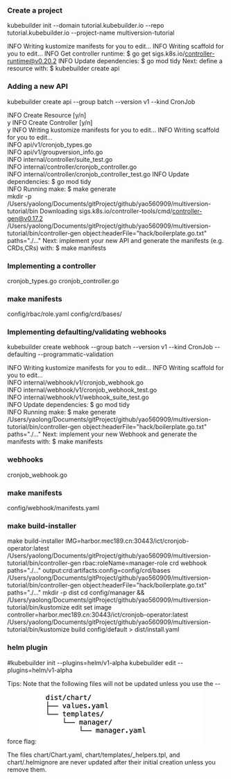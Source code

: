 ### Create a project
kubebuilder init --domain tutorial.kubebuilder.io --repo tutorial.kubebuilder.io --project-name multiversion-tutorial

INFO Writing kustomize manifests for you to edit...
INFO Writing scaffold for you to edit...
INFO Get controller runtime:
$ go get sigs.k8s.io/controller-runtime@v0.20.2
INFO Update dependencies:
$ go mod tidy
Next: define a resource with:
$ kubebuilder create api
### Adding a new API
kubebuilder create api --group batch --version v1 --kind CronJob

INFO Create Resource [y/n]                        
y
INFO Create Controller [y/n]                      
y
INFO Writing kustomize manifests for you to edit...
INFO Writing scaffold for you to edit...          
INFO api/v1/cronjob_types.go                      
INFO api/v1/groupversion_info.go                  
INFO internal/controller/suite_test.go            
INFO internal/controller/cronjob_controller.go    
INFO internal/controller/cronjob_controller_test.go
INFO Update dependencies:
$ go mod tidy           
INFO Running make:
$ make generate                
mkdir -p /Users/yaolong/Documents/gitProject/github/yao560909/multiversion-tutorial/bin
Downloading sigs.k8s.io/controller-tools/cmd/controller-gen@v0.17.2
/Users/yaolong/Documents/gitProject/github/yao560909/multiversion-tutorial/bin/controller-gen object:headerFile="hack/boilerplate.go.txt" paths="./..."
Next: implement your new API and generate the manifests (e.g. CRDs,CRs) with:
$ make manifests

### Implementing a controller
cronjob_types.go
cronjob_controller.go

### make manifests
config/rbac/role.yaml
config/crd/bases/

### Implementing defaulting/validating webhooks
kubebuilder create webhook --group batch --version v1 --kind CronJob --defaulting --programmatic-validation

INFO Writing kustomize manifests for you to edit...
INFO Writing scaffold for you to edit...          
INFO internal/webhook/v1/cronjob_webhook.go       
INFO internal/webhook/v1/cronjob_webhook_test.go  
INFO internal/webhook/v1/webhook_suite_test.go    
INFO Update dependencies:
$ go mod tidy           
INFO Running make:
$ make generate                
/Users/yaolong/Documents/gitProject/github/yao560909/multiversion-tutorial/bin/controller-gen object:headerFile="hack/boilerplate.go.txt" paths="./..."
Next: implement your new Webhook and generate the manifests with:
$ make manifests

### webhooks
cronjob_webhook.go

### make manifests

config/webhook/manifests.yaml

### make build-installer
make build-installer IMG=harbor.mec189.cn:30443/ict/cronjob-operator:latest
/Users/yaolong/Documents/gitProject/github/yao560909/multiversion-tutorial/bin/controller-gen rbac:roleName=manager-role crd webhook paths="./..." output:crd:artifacts:config=config/crd/bases
/Users/yaolong/Documents/gitProject/github/yao560909/multiversion-tutorial/bin/controller-gen object:headerFile="hack/boilerplate.go.txt" paths="./..."
mkdir -p dist
cd config/manager && /Users/yaolong/Documents/gitProject/github/yao560909/multiversion-tutorial/bin/kustomize edit set image controller=harbor.mec189.cn:30443/ict/cronjob-operator:latest
/Users/yaolong/Documents/gitProject/github/yao560909/multiversion-tutorial/bin/kustomize build config/default > dist/install.yaml

### helm plugin
#kubebuilder init --plugins=helm/v1-alpha
kubebuilder edit --plugins=helm/v1-alpha

Tips:
Note that the following files will not be updated unless you use the --force flag:
![img.png](img.png)

The files chart/Chart.yaml, chart/templates/_helpers.tpl, and chart/.helmignore are never updated after their initial creation unless you remove them.

